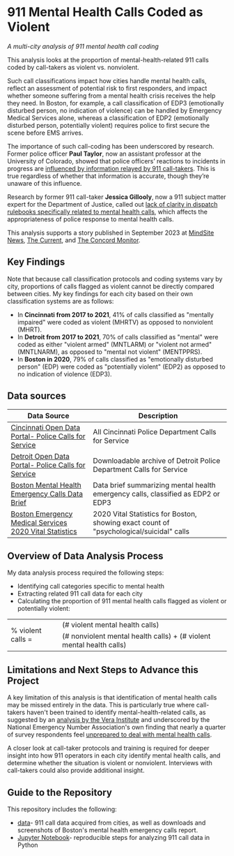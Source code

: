 # 911 Mental Health Calls Coded as Violent
_A multi-city analysis of 911 mental health call coding_

This analysis looks at the proportion of mental-health-related 911 calls coded by call-takers as violent vs. nonviolent.

Such call classifications impact how cities handle mental health calls, reflect an assessment of potential risk to first responders, and impact whether someone suffering from a mental health crisis receives the help they need. In Boston, for example, a call classification of EDP3 (emotionally disturbed person, no indication of violence) can be handled by Emergency Medical Services alone, whereas a classification of EDP2 (emotionally disturbed person, potentially violent) requires police to first secure the scene before EMS arrives.

The importance of such call-coding has been underscored by research. Former police officer **Paul Taylor**, now an assistant professor at the University of Colorado, showed that police officers’ reactions to incidents in progress are [influenced by information relayed by 911 call-takers](https://journals-sagepub-com.turing.library.northwestern.edu/doi/10.1177/1098611119896653). This is true regardless of whether that information is accurate, though they’re unaware of this influence.

Research by former 911 call-taker **Jessica Gillooly**, now a 911 subject matter expert for the Department of Justice, called out [lack of clarity in dispatch rulebooks specifically related to mental health calls](https://onlinelibrary.wiley.com/doi/abs/10.1002/pam.22369), which affects the appropriateness of police response to mental health calls.



This analysis supports a story published in September 2023 at [MindSite News](https://mindsitenews.org/2023/09/11/911-call-takers-are-demoralized-overwhelmed-and-dealing-with-their-own-mental-health-woes/), [The Current](https://thecurrentga.org/2023/09/20/911-call-takers-are-demoralized-overwhelmed-and-dealing-with-their-own-mental-health-woes/), and [The Concord Monitor](https://articles.concordmonitor.com/911-Call-Takers-Are-Demoralized-Overwhelmed-and-Dealing-With-Their-Own-Mental-Health-Woes-52341576).


## Key Findings
Note that because call classification protocols and coding systems vary by city, proportions of calls flagged as violent cannot be directly compared between cities. My key findings for each city based on their own classification systems are as follows:
* In **Cincinnati from 2017 to 2021**, 41% of calls classified as "mentally impaired" were coded as violent (MHRTV) as opposed to nonviolent (MHRT).
* In **Detroit from 2017 to 2021**, 70% of calls classified as "mental" were coded as either "violent armed" (MNTLARM) or "violent not armed" (MNTLNARM), as opposed to "mental not violent" (MENTPPRS).
* In **Boston in 2020**, 79% of calls classified as "emotionally disturbed person" (EDP) were coded as "potentially violent" (EDP2) as opposed to no indication of violence (EDP3).

## Data sources
|Data Source|Description|
|---|---|
|[Cincinnati Open Data Portal- Police Calls for Service](https://data.cincinnati-oh.gov/safety/PDI-Police-Data-Initiative-Police-Calls-for-Servic/gexm-h6bt/data)|All Cincinnati Police Department Calls for Service|
|[Detroit Open Data Portal- Police Calls for Service](https://apis.detroitmi.gov/data/index.html) |Downloadable archive of Detroit Police Department Calls for Service|
|[Boston Mental Health Emergency Calls Data Brief](https://www.boston.gov/sites/default/files/file/2021/08/Mental%20Health%20Call_Data%20Brief_FINAL_LB_edit.pdf)|Data brief summarizing mental health emergency calls, classified as EDP2 or EDP3|
|[Boston Emergency Medical Services 2020 Vital Statistics](https://www.boston.gov/sites/default/files/file/2022/04/2020-Vital-Stats-Boston-EMS.pdf)|2020 Vital Statistics for Boston, showing exact count of "psychological/suicidal" calls|

## Overview of Data Analysis Process
My data analysis process required the following steps:
* Identifying call categories specific to mental health
* Extracting related 911 call data for each city
* Calculating the proportion of 911 mental health calls flagged as violent or potentially violent:

<table><tr><td rowspan="2">% violent calls = </td><td>(# violent mental health calls)</td></tr>
<tr><td>(# nonviolent mental health calls) + (# violent mental health calls)</td></tr></table>

## Limitations and Next Steps to Advance this Project
A key limitation of this analysis is that identification of mental health calls may be missed entirely in the data. This is particularly true where call-takers haven't been trained to identify mental-health-related calls, as suggested by an [analysis by the Vera Institute](https://www.vera.org/downloads/publications/911-analysis-civilian-crisis-responders.pdf) and underscored by the National Emergency Number Association's own finding that nearly a quarter of survey respondents feel [unprepared to deal with mental health calls](https://the-pulse-of-9-1-1-2023.carbyne.com/?utm_source=Press+Release&utm_medium=Press+Release&utm_campaign=GUI_Survey_Results_Pulse_of_911_PS_US_Q323&utm_id=GUI_Survey_Results_Pulse_of_911_PS_US_Q323_PR&utm_term=Pulse).

A closer look at call-taker protocols and training is required for deeper insight into how 911 operators in each city identify mental health calls, and determine whether the situation is violent or nonviolent. Interviews with call-takers could also provide additional insight.

## Guide to the Repository
This repository includes the following:

* [data](data/)- 911 call data acquired from cities, as well as downloads and screenshots of Boston's mental health emergency calls report.
* [Jupyter Notebook](911_mental_violent_rates.ipynb)- reproducible steps for analyzing 911 call data in Python
